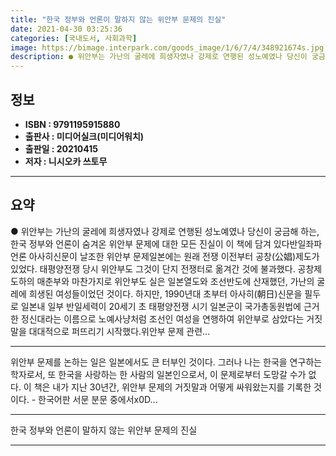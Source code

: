 ```yaml
---
title: "한국 정부와 언론이 말하지 않는 위안부 문제의 진실"
date: 2021-04-30 03:25:36
categories: [국내도서, 사회과학]
image: https://bimage.interpark.com/goods_image/1/6/7/4/348921674s.jpg
description: ● 위안부는 가난의 굴레에 희생자였나 강제로 연행된 성노예였나 당신이 궁금해 하는, 한국 정부와 언론이 숨겨온 위안부 문제에 대한 모든 진실이 이 책에 담겨 있다반일좌파언론 아사히신문이 날조한 위안부 문제일본에는 원래 전쟁 이전부터 공창(公娼)제도가 있었다. 태평양전쟁 당시 위안부도
---
```


## **정보**

- **ISBN : 9791195915880**
- **출판사 : 미디어실크(미디어워치)**
- **출판일 : 20210415**
- **저자 : 니시오카 쓰토무**

------



## **요약**

●  위안부는 가난의 굴레에 희생자였나 강제로 연행된 성노예였나 당신이 궁금해 하는, 한국 정부와 언론이 숨겨온 위안부 문제에 대한 모든 진실이 이 책에 담겨 있다반일좌파언론 아사히신문이 날조한 위안부 문제일본에는 원래 전쟁 이전부터 공창(公娼)제도가 있었다. 태평양전쟁 당시 위안부도 그것이 단지 전쟁터로 옮겨간 것에 불과했다. 공창제도하의 매춘부와 마찬가지로 위안부도 실은 일본열도와 조선반도에 산재했던, 가난의 굴레에 희생된 여성들이었던 것이다. 하지만, 1990년대 초부터 아사히(朝日)신문을 필두로 일본내 일부 반일세력이 20세기 초 태평양전쟁 시기 일본군이 국가총동원법에 근거한 정신대라는 이름으로 노예사냥처럼 조선인 여성을 연행하여 위안부로 삼았다는 거짓말을 대대적으로 퍼뜨리기 시작했다.위안부 문제 관련...

------

위안부 문제를 논하는 일은 일본에서도 큰 터부인 것이다. 그러나 나는 한국을 연구하는 학자로서, 또 한국을 사랑하는 한 사람의 일본인으로서, 이 문제로부터 도망갈 수가 없다. 이 책은 내가 지난 30년간, 위안부 문제의 거짓말과 어떻게 싸워왔는지를 기록한 것이다. - 한국어판 서문 분문 중에서x0D... 

------


한국 정부와 언론이 말하지 않는 위안부 문제의 진실 

------


